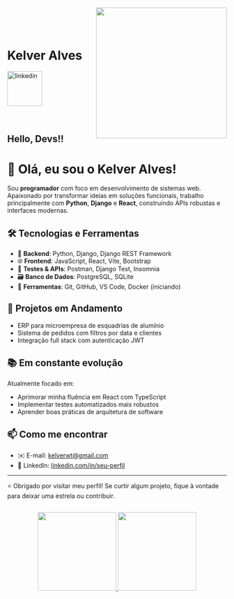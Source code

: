 <img align="right" width="300px" style="margin-top:-20px" src="https://infind.tech/wp-content/uploads/2020/11/desenvolvimento-analytics.png">

</br>
</br>

<div dsplay="inline-block">
 
 <h1 align="left">Kelver Alves</h1>
  <a href="https://www.linkedin.com/in/kelver-alves-rodrigues-7b6295bb/"  target="_blank">
    <img width="80px" src="https://i.ibb.co/RyZx12b/linkedin.png" alt="linkedin" style="vertical-align:top;">
  </a>
</div>
</br>
</br>

## Hello, Devs!!

# 👋 Olá, eu sou o Kelver Alves!

Sou **programador** com foco em desenvolvimento de sistemas web. Apaixonado por transformar ideias em soluções funcionais, trabalho principalmente com **Python**, **Django** e **React**, construindo APIs robustas e interfaces modernas.

## 🛠️ Tecnologias e Ferramentas
- 🐍 **Backend**: Python, Django, Django REST Framework  
- 🌐 **Frontend**: JavaScript, React, Vite, Bootstrap  
- 🧪 **Testes & APIs**: Postman, Django Test, Insomnia  
- 🗃️ **Banco de Dados**: PostgreSQL, SQLite  
- 🔧 **Ferramentas**: Git, GitHub, VS Code, Docker (iniciando)  

## 🚀 Projetos em Andamento
- ERP para microempresa de esquadrias de alumínio  
- Sistema de pedidos com filtros por data e clientes  
- Integração full stack com autenticação JWT  

## 📚 Em constante evolução
Atualmente focado em:
- Aprimorar minha fluência em React com TypeScript  
- Implementar testes automatizados mais robustos  
- Aprender boas práticas de arquitetura de software  

## 📫 Como me encontrar
- ✉️ E-mail: kelverwt@gmail.com  
- 🔗 LinkedIn: [linkedin.com/in/seu-perfil](www.linkedin.com/in/kelver-alves)

---

⭐ Obrigado por visitar meu perfil! Se curtir algum projeto, fique à vontade para deixar uma estrela ou contribuir.

##
<p align="center">
<a href="https://github.com/kelver-web">
  <img height="180em" src="https://github-readme-stats-eight-theta.vercel.app/api?username=jeniblodev&show_icons=true&theme=algolia&include_all_commits=true&count_private=true"/>
  <img height="180em" src="https://github-readme-stats-eight-theta.vercel.app/api/top-langs/?username=jeniblodev&layout=compact&langs_count=8&theme=algolia"/>
</a>
</p>
